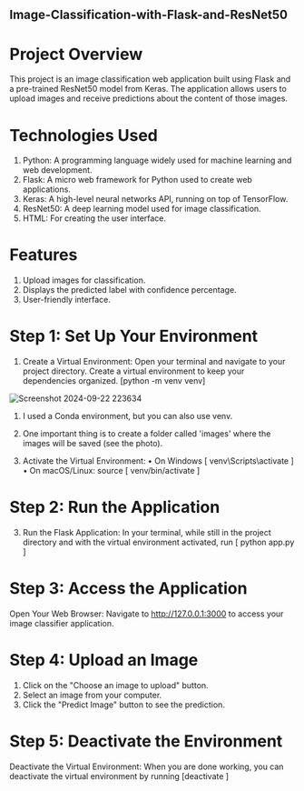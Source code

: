 ## Image-Classification-with-Flask-and-ResNet50

# Project Overview
This project is an image classification web application built using Flask and a pre-trained ResNet50 model from Keras. The application allows users to upload images and receive predictions about the content of those images.

# Technologies Used
1. Python: A programming language widely used for machine learning and web development.
2. Flask: A micro web framework for Python used to create web applications.
3. Keras: A high-level neural networks API, running on top of TensorFlow.
4. ResNet50: A deep learning model used for image classification.
5. HTML: For creating the user interface.

# Features
1. Upload images for classification.
2. Displays the predicted label with confidence percentage.
3. User-friendly interface.

# Step 1: Set Up Your Environment
1. Create a Virtual Environment: Open your terminal and navigate to your project directory. Create a virtual environment to keep your dependencies organized.
[python -m venv venv]

![Screenshot 2024-09-22 223634](https://github.com/user-attachments/assets/b1283e10-ef8e-4f4c-bc5b-9f5ed1a9d1ee)

1. I used a Conda environment, but you can also use venv.
2. One important thing is to create a folder called 'images' where the images will be saved (see the photo).

3. Activate the Virtual Environment:
• On Windows  [ venv\Scripts\activate ]
• On macOS/Linux: source  [ venv/bin/activate ]

# Step 2: Run the Application
3. Run the Flask Application: In your terminal, while still in the project directory and with the virtual environment activated, run
  [ python app.py ]

# Step 3: Access the Application
Open Your Web Browser: Navigate to http://127.0.0.1:3000 to access your image classifier application.

# Step 4: Upload an Image
1. Click on the "Choose an image to upload" button.
2. Select an image from your computer.
3. Click the "Predict Image" button to see the prediction.

# Step 5: Deactivate the Environment
Deactivate the Virtual Environment: When you are done working, you can deactivate the virtual environment by running [deactivate
]
